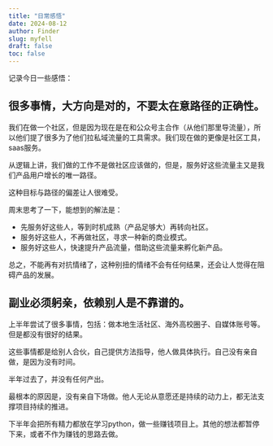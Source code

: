 ```yaml
---
title: "日常感悟"
date: 2024-08-12
author: Finder
slug: myfell
draft: false
toc: false
---
```


记录今日一些感悟：

## 很多事情，大方向是对的，不要太在意路径的正确性。

我们在做一个社区，但是因为现在是在和公众号主合作（从他们那里导流量），所以他们提了很多为了他们拉私域流量的工具需求。我们现在做的更像是社区工具，saas服务。

从逻辑上讲，我们做的工作不是做社区应该做的，但是，服务好这些流量主又是我们产品用户增长的唯一路径。

这种目标与路径的偏差让人很难受。

周末思考了一下，能想到的解法是：

- 先服务好这些人，等到时机成熟（产品足够大）再转向社区。
- 服务好这些人，不再做社区，寻求一种新的商业模式。
- 服务好这些人，快速提升产品流量，借助这些流量来孵化新产品。

总之，不能再有对抗情绪了，这种别扭的情绪不会有任何结果，还会让人觉得在阻碍产品的发展。

## 副业必须躬亲，依赖别人是不靠谱的。

上半年尝试了很多事情，包括：做本地生活社区、海外高校圈子、自媒体账号等。但是都没有很好的结果。

这些事情都是给别人合伙，自己提供方法指导，他人做具体执行。自己没有亲自做，是因为没有时间。

半年过去了，并没有任何产出。

最根本的原因是，没有亲自下场做。他人无论从意愿还是持续的动力上，都无法支撑项目持续的推进。

下半年会把所有精力都放在学习python，做一些赚钱项目上。其他的想法都暂停下来，或者不作为赚钱的思路去做。